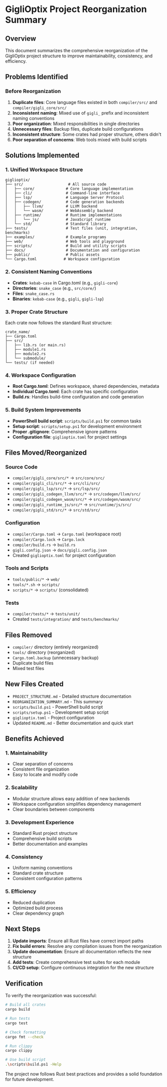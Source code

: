 # GigliOptix Project Reorganization Summary

## Overview

This document summarizes the comprehensive reorganization of the GigliOptix project structure to improve maintainability, consistency, and efficiency.

## Problems Identified

### Before Reorganization
1. **Duplicate files**: Core language files existed in both `compiler/src/` and `compiler/gigli_core/src/`
2. **Inconsistent naming**: Mixed use of `gigli_` prefix and inconsistent naming conventions
3. **Poor organization**: Mixed responsibilities in single directories
4. **Unnecessary files**: Backup files, duplicate build configurations
5. **Inconsistent structure**: Some crates had proper structure, others didn't
6. **Poor separation of concerns**: Web tools mixed with build scripts

## Solutions Implemented

### 1. Unified Workspace Structure
```
giglioptix/
├── src/                    # All source code
│   ├── core/              # Core language implementation
│   ├── cli/               # Command-line interface
│   ├── lsp/               # Language Server Protocol
│   ├── codegen/           # Code generation backends
│   │   ├── llvm/          # LLVM backend
│   │   └── wasm/          # WebAssembly backend
│   ├── runtime/           # Runtime implementations
│   │   └── js/            # JavaScript runtime
│   └── std/               # Standard library
├── tests/                 # Test files (unit, integration, benchmarks)
├── examples/              # Example programs
├── web/                   # Web tools and playground
├── scripts/               # Build and utility scripts
├── docs/                  # Documentation and configuration
├── public/                # Public assets
└── Cargo.toml            # Workspace configuration
```

### 2. Consistent Naming Conventions
- **Crates**: `kebab-case` in Cargo.toml (e.g., `gigli-core`)
- **Directories**: `snake_case` (e.g., `src/core/`)
- **Files**: `snake_case.rs`
- **Binaries**: `kebab-case` (e.g., `gigli`, `gigli-lsp`)

### 3. Proper Crate Structure
Each crate now follows the standard Rust structure:
```
crate_name/
├── Cargo.toml
├── src/
│   ├── lib.rs (or main.rs)
│   ├── module1.rs
│   ├── module2.rs
│   └── submodule/
└── tests/ (if needed)
```

### 4. Workspace Configuration
- **Root Cargo.toml**: Defines workspace, shared dependencies, metadata
- **Individual Cargo.toml**: Each crate has specific configuration
- **Build.rs**: Handles build-time configuration and code generation

### 5. Build System Improvements
- **PowerShell build script**: `scripts/build.ps1` for common tasks
- **Setup script**: `scripts/setup.ps1` for development environment
- **Proper .gitignore**: Comprehensive ignore patterns
- **Configuration file**: `giglioptix.toml` for project settings

## Files Moved/Reorganized

### Source Code
- `compiler/gigli_core/src/*` → `src/core/src/`
- `compiler/gigli_cli/src/*` → `src/cli/src/`
- `compiler/gigli_lsp/src/*` → `src/lsp/src/`
- `compiler/gigli_codegen_llvm/src/*` → `src/codegen/llvm/src/`
- `compiler/gigli_codegen_wasm/src/*` → `src/codegen/wasm/src/`
- `compiler/gigli_runtime_js/src/*` → `src/runtime/js/src/`
- `compiler/gigli_std/src/*` → `src/std/src/`

### Configuration
- `compiler/Cargo.toml` → `Cargo.toml` (workspace root)
- `compiler/Cargo.lock` → `Cargo.lock`
- `compiler/build.rs` → `build.rs`
- `gigli.config.json` → `docs/gigli.config.json`
- Created `giglioptix.toml` for project configuration

### Tools and Scripts
- `tools/public/*` → `web/`
- `tools/*.sh` → `scripts/`
- `scripts/*` → `scripts/` (consolidated)

### Tests
- `compiler/tests/*` → `tests/unit/`
- Created `tests/integration/` and `tests/benchmarks/`

## Files Removed
- `compiler/` directory (entirely reorganized)
- `tools/` directory (reorganized)
- `Cargo.toml.backup` (unnecessary backup)
- Duplicate build files
- Mixed test files

## New Files Created
- `PROJECT_STRUCTURE.md` - Detailed structure documentation
- `REORGANIZATION_SUMMARY.md` - This summary
- `scripts/build.ps1` - PowerShell build script
- `scripts/setup.ps1` - Development setup script
- `giglioptix.toml` - Project configuration
- Updated `README.md` - Better documentation and quick start

## Benefits Achieved

### 1. Maintainability
- Clear separation of concerns
- Consistent file organization
- Easy to locate and modify code

### 2. Scalability
- Modular structure allows easy addition of new backends
- Workspace configuration simplifies dependency management
- Clear boundaries between components

### 3. Development Experience
- Standard Rust project structure
- Comprehensive build scripts
- Better documentation and examples

### 4. Consistency
- Uniform naming conventions
- Standard crate structure
- Consistent configuration patterns

### 5. Efficiency
- Reduced duplication
- Optimized build process
- Clear dependency graph

## Next Steps

1. **Update imports**: Ensure all Rust files have correct import paths
2. **Fix build errors**: Resolve any compilation issues from the reorganization
3. **Update documentation**: Ensure all documentation reflects the new structure
4. **Add tests**: Create comprehensive test suites for each module
5. **CI/CD setup**: Configure continuous integration for the new structure

## Verification

To verify the reorganization was successful:

```bash
# Build all crates
cargo build

# Run tests
cargo test

# Check formatting
cargo fmt --check

# Run clippy
cargo clippy

# Use build script
.\scripts\build.ps1 -Help
```

The project now follows Rust best practices and provides a solid foundation for future development.
